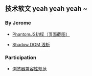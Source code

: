 ## 技术软文 yeah yeah yeah ~

### By Jerome

- [PhantomJS初探（页面截图）](https://github.com/lvjinpeng0/blog/issues/1)

- [Shadow DOM 浅析](https://github.com/lvjinpeng0/blog/issues/3)


### Participation
- [浏览器兼容性规范](https://github.com/lvjinpeng0/blog/issues/1)
